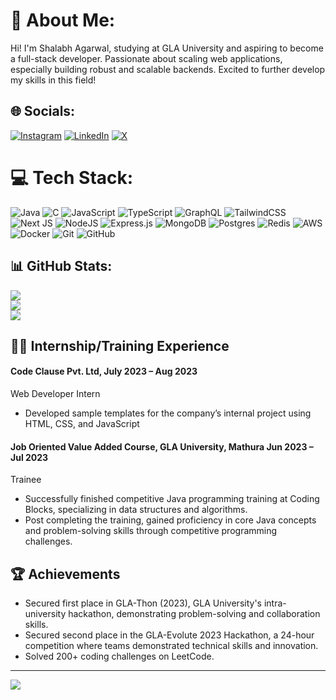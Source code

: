 # 💫 About Me:
Hi! I'm Shalabh Agarwal, studying at GLA University and aspiring to become a full-stack developer. Passionate about scaling web applications, especially building robust and scalable backends. Excited to further develop my skills in this field!

## 🌐 Socials:
[![Instagram](https://img.shields.io/badge/Instagram-%23E4405F.svg?logo=Instagram&logoColor=white)](https://instagram.com/__.shalabhhh) [![LinkedIn](https://img.shields.io/badge/LinkedIn-%230077B5.svg?logo=linkedin&logoColor=white)](https://linkedin.com/in/shalabh-agarwal-84035121b/) [![X](https://img.shields.io/badge/X-black.svg?logo=X&logoColor=white)](https://x.com/Shalabhonly) 

# 💻 Tech Stack:
![Java](https://img.shields.io/badge/java-%23ED8B00.svg?style=for-the-badge&logo=openjdk&logoColor=white) ![C](https://img.shields.io/badge/c-%2300599C.svg?style=for-the-badge&logo=c&logoColor=white) ![JavaScript](https://img.shields.io/badge/javascript-%23323330.svg?style=for-the-badge&logo=javascript&logoColor=%23F7DF1E) ![TypeScript](https://img.shields.io/badge/typescript-%23007ACC.svg?style=for-the-badge&logo=typescript&logoColor=white) ![GraphQL](https://img.shields.io/badge/-GraphQL-E10098?style=for-the-badge&logo=graphql&logoColor=white) ![TailwindCSS](https://img.shields.io/badge/tailwindcss-%2338B2AC.svg?style=for-the-badge&logo=tailwind-css&logoColor=white) ![Next JS](https://img.shields.io/badge/Next-black?style=for-the-badge&logo=next.js&logoColor=white) ![NodeJS](https://img.shields.io/badge/node.js-6DA55F?style=for-the-badge&logo=node.js&logoColor=white) ![Express.js](https://img.shields.io/badge/express.js-%23404d59.svg?style=for-the-badge&logo=express&logoColor=%2361DAFB) ![MongoDB](https://img.shields.io/badge/MongoDB-%234ea94b.svg?style=for-the-badge&logo=mongodb&logoColor=white) ![Postgres](https://img.shields.io/badge/postgres-%23316192.svg?style=for-the-badge&logo=postgresql&logoColor=white) ![Redis](https://img.shields.io/badge/redis-%23DD0031.svg?style=for-the-badge&logo=redis&logoColor=white) ![AWS](https://img.shields.io/badge/AWS-%23FF9900.svg?style=for-the-badge&logo=amazon-aws&logoColor=white) ![Docker](https://img.shields.io/badge/docker-%230db7ed.svg?style=for-the-badge&logo=docker&logoColor=white) ![Git](https://img.shields.io/badge/git-%23F05033.svg?style=for-the-badge&logo=git&logoColor=white) ![GitHub](https://img.shields.io/badge/github-%23121011.svg?style=for-the-badge&logo=github&logoColor=white)

## 📊 GitHub Stats:
![](https://github-readme-stats.vercel.app/api?username=Shalabh-agarwal8630&theme=dark&hide_border=false&include_all_commits=false&count_private=false)<br/>
![](https://github-readme-streak-stats.herokuapp.com/?user=Shalabh-agarwal8630&theme=dark&hide_border=false)<br/>
![](https://github-readme-stats.vercel.app/api/top-langs/?username=Shalabh-agarwal8630&theme=dark&hide_border=false&include_all_commits=false&count_private=false&layout=compact)

## 🧑‍💻 Internship/Training Experience
<h4>Code Clause Pvt. Ltd, July 2023 – Aug 2023</h4>
Web Developer Intern
<ul>
  <li>Developed sample templates for the company’s internal project using HTML, CSS, and JavaScript</li>
</ul>
<h4>Job Oriented Value Added Course, GLA University, Mathura Jun 2023 – Jul 2023</h4>
Trainee
<ul>
  <li>Successfully finished competitive Java programming training at Coding Blocks, specializing in data structures and algorithms.</li>
  <li>Post completing the training, gained proficiency in core Java concepts and problem-solving skills through competitive programming challenges.</li>
</ul>

## 🏆 Achievements
<ul>
  <li>Secured first place in GLA-Thon (2023), GLA University's intra-university hackathon, demonstrating problem-solving and collaboration skills.</li>
  <li>Secured second place in the GLA-Evolute 2023 Hackathon, a 24-hour competition where teams demonstrated technical skills and innovation.</li>
  <li>Solved 200+ coding challenges on LeetCode.</li>
</ul>

---

[![](https://visitcount.itsvg.in/api?id=Shalabh-agarwal8630&icon=0&color=0)](https://visitcount.itsvg.in)

